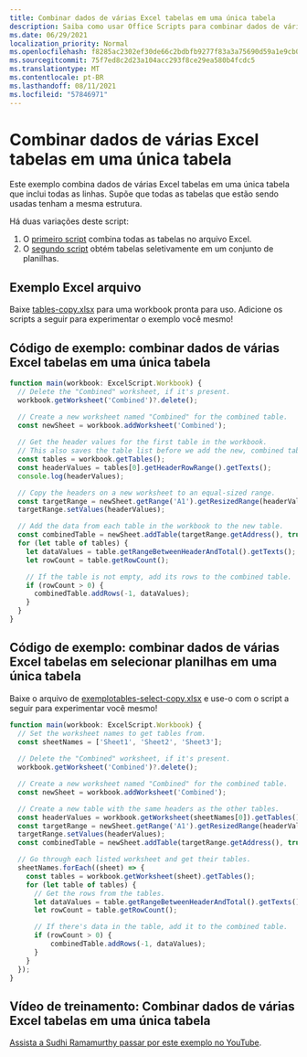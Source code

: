 ```yaml
---
title: Combinar dados de várias Excel tabelas em uma única tabela
description: Saiba como usar Office Scripts para combinar dados de várias Excel tabelas em uma única tabela.
ms.date: 06/29/2021
localization_priority: Normal
ms.openlocfilehash: f8285ac2302ef30de66c2bdbfb9277f83a3a75690d59a1e9cb066f544eeffb19
ms.sourcegitcommit: 75f7ed8c2d23a104acc293f8ce29ea580b4fcdc5
ms.translationtype: MT
ms.contentlocale: pt-BR
ms.lasthandoff: 08/11/2021
ms.locfileid: "57846971"
---
```

# <a name="combine-data-from-multiple-excel-tables-into-a-single-table"></a>Combinar dados de várias Excel tabelas em uma única tabela

Este exemplo combina dados de várias Excel tabelas em uma única tabela que inclui todas as linhas. Supõe que todas as tabelas que estão sendo usadas tenham a mesma estrutura.

Há duas variações deste script:

1. O [primeiro script](#sample-code-combine-data-from-multiple-excel-tables-into-a-single-table) combina todas as tabelas no arquivo Excel.
1. O [segundo script](#sample-code-combine-data-from-multiple-excel-tables-in-select-worksheets-into-a-single-table) obtém tabelas seletivamente em um conjunto de planilhas.

## <a name="sample-excel-file"></a>Exemplo Excel arquivo

Baixe <a href="tables-copy.xlsx">tables-copy.xlsx</a> para uma workbook pronta para uso. Adicione os scripts a seguir para experimentar o exemplo você mesmo!

## <a name="sample-code-combine-data-from-multiple-excel-tables-into-a-single-table"></a>Código de exemplo: combinar dados de várias Excel tabelas em uma única tabela

```TypeScript
function main(workbook: ExcelScript.Workbook) {
  // Delete the "Combined" worksheet, if it's present.
  workbook.getWorksheet('Combined')?.delete();

  // Create a new worksheet named "Combined" for the combined table.
  const newSheet = workbook.addWorksheet('Combined');
  
  // Get the header values for the first table in the workbook.
  // This also saves the table list before we add the new, combined table.
  const tables = workbook.getTables();    
  const headerValues = tables[0].getHeaderRowRange().getTexts();
  console.log(headerValues);

  // Copy the headers on a new worksheet to an equal-sized range.
  const targetRange = newSheet.getRange('A1').getResizedRange(headerValues.length-1, headerValues[0].length-1);
  targetRange.setValues(headerValues);

  // Add the data from each table in the workbook to the new table.
  const combinedTable = newSheet.addTable(targetRange.getAddress(), true);
  for (let table of tables) {      
    let dataValues = table.getRangeBetweenHeaderAndTotal().getTexts();
    let rowCount = table.getRowCount();

    // If the table is not empty, add its rows to the combined table.
    if (rowCount > 0) {
      combinedTable.addRows(-1, dataValues);
    }
  }
}
```

## <a name="sample-code-combine-data-from-multiple-excel-tables-in-select-worksheets-into-a-single-table"></a>Código de exemplo: combinar dados de várias Excel tabelas em selecionar planilhas em uma única tabela

Baixe o arquivo de <a href="tables-select-copy.xlsx"> exemplotables-select-copy.xlsx</a> e use-o com o script a seguir para experimentar você mesmo!

```TypeScript
function main(workbook: ExcelScript.Workbook) {
  // Set the worksheet names to get tables from.
  const sheetNames = ['Sheet1', 'Sheet2', 'Sheet3'];
    
  // Delete the "Combined" worksheet, if it's present.
  workbook.getWorksheet('Combined')?.delete();

  // Create a new worksheet named "Combined" for the combined table.
  const newSheet = workbook.addWorksheet('Combined');

  // Create a new table with the same headers as the other tables.
  const headerValues = workbook.getWorksheet(sheetNames[0]).getTables()[0].getHeaderRowRange().getTexts();
  const targetRange = newSheet.getRange('A1').getResizedRange(headerValues.length-1, headerValues[0].length-1);
  targetRange.setValues(headerValues);
  const combinedTable = newSheet.addTable(targetRange.getAddress(), true);

  // Go through each listed worksheet and get their tables.
  sheetNames.forEach((sheet) => {
    const tables = workbook.getWorksheet(sheet).getTables();     
    for (let table of tables) {
      // Get the rows from the tables.
      let dataValues = table.getRangeBetweenHeaderAndTotal().getTexts();
      let rowCount = table.getRowCount();

      // If there's data in the table, add it to the combined table.
      if (rowCount > 0) {
          combinedTable.addRows(-1, dataValues);
      }
    }
  });
}
```

## <a name="training-video-combine-data-from-multiple-excel-tables-into-a-single-table"></a>Vídeo de treinamento: Combinar dados de várias Excel tabelas em uma única tabela

[Assista a Sudhi Ramamurthy passar por este exemplo no YouTube](https://youtu.be/di-8JukK3Lc).
